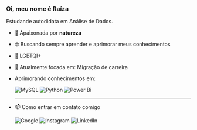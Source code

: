 ### Oi, meu nome é Raíza
Estudande autodidata em Análise de Dados.

- 🌴  Apaixonada por **natureza**
- 🤓 Buscando sempre aprender e aprimorar meus conhecimentos
- 🌈	LGBTQI+
- 🎯 Atualmente focada em: Migração de carreira 
- Aprimorando conhecimentos em:

  ![MySQL](https://img.shields.io/badge/mysql-%2300f.svg?style=for-the-badge&logo=mysql&logoColor=white)
  ![Python](https://img.shields.io/badge/python-3670A0?style=for-the-badge&logo=python&logoColor=ffdd54)
  ![Power Bi](https://img.shields.io/badge/power_bi-F2C811?style=for-the-badge&logo=powerbi&logoColor=black)
  ________________________________________________________________________________________________________
 
  


 - 📫 Como entrar em contato comigo
   
   ![Google](https://img.shields.io/badge/google-4285F4?style=for-the-badge&logo=google&logoColor=white)
   ![Instagram](https://img.shields.io/badge/Instagram-%23E4405F.svg?style=for-the-badge&logo=Instagram&logoColor=white)
   ![LinkedIn](https://img.shields.io/badge/linkedin-%230077B5.svg?style=for-the-badge&logo=linkedin&logoColor=white)
